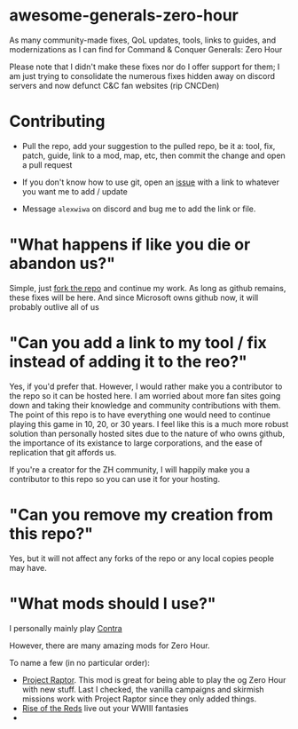 # awesome-generals-zero-hour
As many community-made fixes, QoL updates, tools, links to guides, and modernizations as I can find for Command &amp; Conquer Generals: Zero Hour


Please note that I didn't make these fixes nor do I offer support for them;
I am just trying to consolidate the numerous fixes hidden away on discord servers and now defunct C&C fan websites (rip CNCDen)

# Contributing

- Pull the repo, add your suggestion to the pulled repo, be it a: tool, fix, patch, guide, link to a mod, map, etc, then commit the change and open a pull request

- If you don't know how to use git, open an [issue](https://github.com/alexlambson/awesome-generals-zero-hour/issues) with a link to whatever you want me to add / update

- Message `alexwiwa` on discord and bug me to add the link or file. 

# "What happens if like you die or abandon us?"

Simple, just [fork the repo](https://help.github.com/articles/fork-a-repo/) and continue my work. As long as github remains, these fixes will be here.
And since Microsoft owns github now, it will probably outlive all of us

# "Can you add a link to my tool / fix instead of adding it to the reo?"

Yes, if you'd prefer that. However, I would rather make you a contributor to the repo so it can be hosted here. 
I am worried about more fan sites going down and taking their knowledge and community contributions with them. 
The point of this repo is to have everything one would need to continue playing this game in 10, 20, or 30 years. 
I feel like this is a much more robust solution than personally hosted sites due to the nature of who owns github, the importance of its existance to large corporations, and the ease of replication that git affords us. 

If you're a creator for the ZH community, I will happily make you a contributor to this repo so you can use it for your hosting. 

# "Can you remove my creation from this repo?"

Yes, but it will not affect any forks of the repo or any local copies people may have. 

# "What mods should I use?"

I personally mainly play [Contra](http://contra.cncguild.net/oldsite/Eng/index.php)

However, there are many amazing mods for Zero Hour. 

To name a few (in no particular order):
- [Project Raptor](https://www.moddb.com/mods/project-raptor-the-foxtrot-code). This mod is great for being able to play the og Zero Hour with new stuff. Last I checked, the vanilla campaigns and skirmish missions work with Project Raptor since they only added things. 
- [Rise of the Reds](https://www.moddb.com/mods/generals-project-raptor-9118) live out your WWIII fantasies
- 
